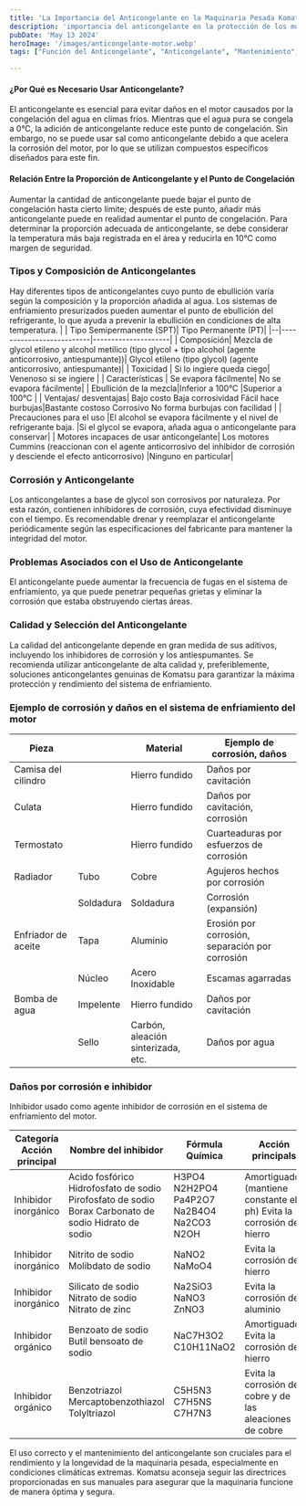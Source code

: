 ```yaml
---
title: 'La Importancia del Anticongelante en la Maquinaria Pesada Komatsu '
description: 'importancia del anticongelante en la protección de los motores en climas fríos, su correcta proporción para reducir el punto de congelación, tipos disponibles y su composición'
pubDate: 'May 13 2024'
heroImage: '/images/anticongelante-motor.webp'
tags: ["Función del Anticongelante", "Anticongelante", "Mantenimiento", "Corrosión"]

---
```

#### ¿Por Qué es Necesario Usar Anticongelante?
El anticongelante es esencial para evitar daños en el motor causados por la congelación del agua en climas fríos. Mientras que el agua pura se congela a 0°C, la adición de anticongelante reduce este punto de congelación. Sin embargo, no se puede usar sal como anticongelante debido a que acelera la corrosión del motor, por lo que se utilizan compuestos específicos diseñados para este fin.
#### Relación Entre la Proporción de Anticongelante y el Punto de Congelación
Aumentar la cantidad de anticongelante puede bajar el punto de congelación hasta cierto límite; después de este punto, añadir más anticongelante puede en realidad aumentar el punto de congelación. Para determinar la proporción adecuada de anticongelante, se debe considerar la temperatura más baja registrada en el área y reducirla en 10°C como margen de seguridad.
### Tipos y Composición de Anticongelantes
Hay diferentes tipos de anticongelantes cuyo punto de ebullición varía según la composición y la proporción añadida al agua. Los sistemas de enfriamiento presurizados pueden aumentar el punto de ebullición del refrigerante, lo que ayuda a prevenir la ebullición en condiciones de alta temperatura.
|  | Tipo Semipermanente (SPT)| Tipo Permanente (PT)|
|--|--------------------------|---------------------|
| Composición| Mezcla de glycol etileno y alcohol metílico (tipo glycol + tipo alcohol (agente anticorrosivo, antiespumante))| Glycol etileno (tipo glycol) (agente anticorrosivo, antiespumante)|
| Toxicidad | Si lo ingiere queda ciego| Venenoso si se ingiere |
| Características | Se evapora fácilmente| No se evapora fácilmente|
| Ebullición de la mezcla|Inferior a 100°C |Superior a 100°C |
| Ventajas/ desventajas| Bajo costo Baja corrosividad Fácil hace burbujas|Bastante costoso Corrosivo No forma burbujas con facilidad |
| Precauciones para el uso |El alcohol se evapora fácilmente y el nivel de refrigerante baja. |Si el glycol se evapora, añada agua o anticongelante para conservar|
| Motores incapaces de usar anticongelante| Los motores Cummins (reaccionan con el agente anticorrosivo del inhibidor de corrosión y desciende el efecto anticorrosivo) |Ninguno en particular|

### Corrosión y Anticongelante
Los anticongelantes a base de glycol son corrosivos por naturaleza. Por esta razón, contienen inhibidores de corrosión, cuya efectividad disminuye con el tiempo. Es recomendable drenar y reemplazar el anticongelante periódicamente según las especificaciones del fabricante para mantener la integridad del motor.
### Problemas Asociados con el Uso de Anticongelante
El anticongelante puede aumentar la frecuencia de fugas en el sistema de enfriamiento, ya que puede penetrar pequeñas grietas y eliminar la corrosión que estaba obstruyendo ciertas áreas.
### Calidad y Selección del Anticongelante
La calidad del anticongelante depende en gran medida de sus aditivos, incluyendo los inhibidores de corrosión y los antiespumantes. Se recomienda utilizar anticongelante de alta calidad y, preferiblemente, soluciones anticongelantes genuinas de Komatsu para garantizar la máxima protección y rendimiento del sistema de enfriamiento.
### Ejemplo de corrosión y daños en el sistema de enfriamiento del motor
| Pieza|| Material|Ejemplo de corrosión, daños|
|--|--|--------------------------|---------------------|
|Camisa del cilindro||Hierro fundido|Daños por cavitación|
|Culata||Hierro fundido|Daños por cavitación, corrosión|
|Termostato||Hierro fundido|Cuarteaduras por esfuerzos de corrosión|
|Radiador|Tubo|Cobre|Agujeros hechos por corrosión|
||Soldadura|Soldadura|Corrosión (expansión)|
|Enfriador de aceite|Tapa|Aluminio|Erosión por corrosión, separación por corrosión|
||Núcleo|Acero Inoxidable|Escamas agarradas|
|Bomba de agua|Impelente|Hierro fundido|Daños por cavitación|
||Sello|Carbón, aleación sinterizada, etc.|Daños por agua|
### Daños por corrosión e inhibidor
Inhibidor usado como agente inhibidor de corrosión en el sistema de enfriamiento del motor.

| Categoría Acción principal|Nombre del inhibidor| Fórmula Química|Acción principals|
|---------------------------|--------------------|----------------|------------------|
|Inhibidor inorgánico|Acido fosfórico Hidrofosfato de sodio Pirofosfato de sodio Borax Carbonato de sodio Hidrato de sodio|H3PO4 N2H2PO4 Pa4P2O7 Na2B4O4 Na2CO3 N2OH|Amortiguador (mantiene constante el ph) Evita la corrosión del hierro|
|Inhibidor inorgánico|Nitrito de sodio Molibdato de sodio|NaNO2 NaMoO4|Evita la corrosión del hierro|
|Inhibidor inorgánico|Silicato de sodio Nitrato de sodio Nitrato de zinc|Na2SiO3 NaNO3 ZnNO3|Evita la corrosión del aluminio|
|Inhibidor orgánico|Benzoato de sodio Butil bensoato de sodio|NaC7H3O2 C10H11NaO2|Amortiguador Evita la corrosión del hierro|
|Inhibidor orgánico|Benzotriazol Mercaptobenzothiazol Tolyltriazol|C5H5N3 C7H5NS C7H7N3|Evita la corrosión del cobre y de las aleaciones de cobre|

El uso correcto y el mantenimiento del anticongelante son cruciales para el rendimiento y la longevidad de la maquinaria pesada, especialmente en condiciones climáticas extremas. Komatsu aconseja seguir las directrices proporcionadas en sus manuales para asegurar que la maquinaria funcione de manera óptima y segura.